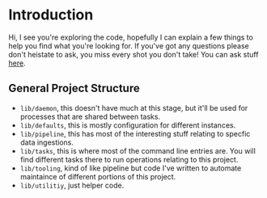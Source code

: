# Introduction

Hi, I see you're exploring the code, hopefully I
can explain a few things to help you find what
you're looking for. If you've got any questions
please don't heistate to ask, you miss every shot
you don't take! You can ask stuff [here](https://github.com/AKST/Aus-Land-Data-ETL/discussions).

## General Project Structure

- `lib/daemon`, this doesn't have much at this stage, but it'll be
  used for processes that are shared between tasks.
- `lib/defaults`, this is mostly configuration for different instances.
- `lib/pipeline`, this has most of the interesting stuff relating to
  specfic data ingestions.
- `lib/tasks`, this is where most of the command line entries are.
  You will find different tasks there to run operations relating
  to this project.
- `lib/tooling`, kind of like pipeline but code I've written to automate
  maintaince of different portions of this project.
- `lib/utilitiy`, just helper code.
